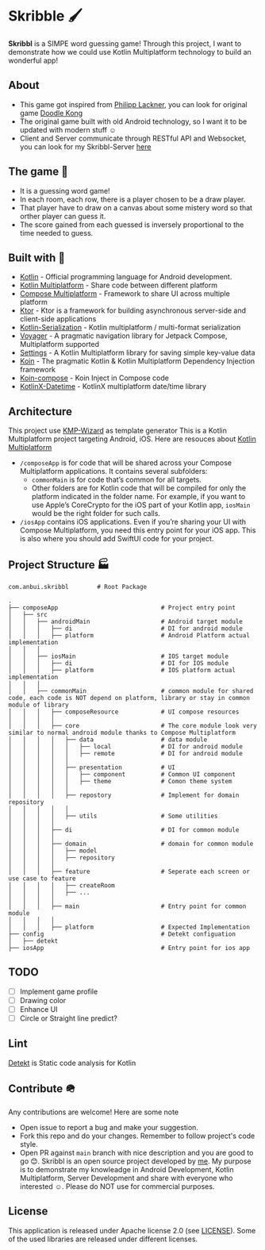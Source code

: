 # Skribble 🖌️

**Skribbl** is a SIMPE word guessing game! Through this project, I want to demonstrate how we could use Kotlin Multiplatform technology to build an wonderful app!

## About
- This game got inspired from [Philipp Lackner](https://www.youtube.com/@PhilippLackner), you can look for original game [Doodle Kong](https://www.youtube.com/watch?v=C-DYZopXH68)
- The original game built with old Android technology, so I want it to be updated with modern stuff ☺️
- Client and Server communicate through RESTful API and Websocket, you can look for my Skribbl-Server [here](https://github.com/AnBuiii/Skribbl-Server)

## The game 🎲
- It is a guessing word game!
- In each room, each row, there is a player chosen to be a draw player.
- That player have to draw on a canvas about some mistery word so that orther player can guess it.
- The score gained from each guessed is inversely proportional to the time needed to guess.

## Built with 🔨
- [Kotlin](https://kotlinlang.org/) - Official programming language for Android development.
- [Kotlin Multiplatform](https://kotlinlang.org/docs/multiplatform.html) - Share code between different platform
- [Compose Multiplatform](https://www.jetbrains.com/lp/compose-multiplatform/) - Framework to share UI across multiple platform
- [Ktor](https://ktor.io/) - Ktor is a framework for building asynchronous server-side and client-side applications
- [Kotlin-Serialization](https://github.com/Kotlin/kotlinx.serialization) - Kotlin multiplatform / multi-format serialization
- [Voyager](https://github.com/adrielcafe/voyager) - A pragmatic navigation library for Jetpack Compose, Multiplatform supported
- [Settings](https://github.com/russhwolf/multiplatform-settings) - A Kotlin Multiplatform library for saving simple key-value data
- [Koin](https://insert-koin.io) - The pragmatic Kotlin & Kotlin Multiplatform Dependency Injection framework
- [Koin-compose](https://insert-koin.io/docs/quickstart/android-compose/) - Koin Inject in Compose code
- [KotlinX-Datetime](https://github.com/Kotlin/kotlinx-datetime) - KotlinX multiplatform date/time library

## Architecture
This project use [KMP-Wizard](https://kmp.jetbrains.com/) as template generator
This is a Kotlin Multiplatform project targeting Android, iOS.
Here are resouces about [Kotlin Multiplatform](https://www.jetbrains.com/help/kotlin-multiplatform-dev/get-started.html)
* `/composeApp` is for code that will be shared across your Compose Multiplatform applications.
  It contains several subfolders:
  - `commonMain` is for code that’s common for all targets.
  - Other folders are for Kotlin code that will be compiled for only the platform indicated in the folder name.
    For example, if you want to use Apple’s CoreCrypto for the iOS part of your Kotlin app,
    `iosMain` would be the right folder for such calls.
* `/iosApp` contains iOS applications. Even if you’re sharing your UI with Compose Multiplatform, 
  you need this entry point for your iOS app. This is also where you should add SwiftUI code for your project.

## Project Structure 🏭
    com.anbui.skribbl        # Root Package
    
    .
	├── composeApp                             # Project entry point
	│   ├── src
 	│   │   ├── androidMain                    # Android target module
	│   │   │   ├── di                         # DI for android module
	│   │   │   ├── platform                   # Android Platform actual implementation
	│   │   │ 
 	│   │   ├── iosMain                        # IOS target module
	│   │   │   ├── di                         # DI for IOS module
	│   │   │   ├── platform                   # IOS platform actual implementation
	│   │   │
 	│   │   ├── commonMain                     # common module for shared code, each code is NOT depend on platform, library or stay in common module of library
	│   │   │   ├── composeResource            # UI compose resources
 	│   │   │   │   
	│   │   │   ├── core                       # The core module look very similar to normal android module thanks to Compose Multiplatform 
 	│   │   │   │   ├── data                   # data module 
 	│   │   │   │   │   ├── local              # DI for android module
 	│   │   │   │   │   ├── remote             # DI for android module
 	│   │   │   │   │
 	│   │   │   │   ├── presentation           # UI 
 	│   │   │   │   │   ├── component          # Common UI component
 	│   │   │   │   │   ├── theme              # Comon theme system
 	│   │   │   │   │
 	│   │   │   │   ├── repostory              # Implement for domain repository
 	│   │   │   │   │
 	│   │   │   │   ├── utils                  # Some utilities 
 	│   │   │   │   
	│   │   │   ├── di                         # DI for common module
 	│   │   │   │   
	│   │   │   ├── domain                     # domain for common module
 	│   │   │   │   ├── model               
 	│   │   │   │   ├── repository     
 	│   │   │   │ 
	│   │   │   ├── feature                    # Seperate each screen or use case to feature
 	│   │   │   │   ├── createRoom      
 	│   │   │   │   ├── ...  
 	│   │   │   │  
	│   │   │   ├── main                       # Entry point for common module
 	│   │   │   │ 
	│   │   │   ├── platform                   # Expected Implementation
 	├── config                                 # Detekt configuation
	│   ├── detekt
 	├── iosApp                                 # Entry point for ios app

## TODO
- [ ] Implement game profile
- [ ] Drawing color
- [ ] Enhance UI
- [ ] Circle or Straight line predict?

## Lint
[Detekt](https://github.com/detekt/detekt) is Static code analysis for Kotlin

## Contribute 🪖
Any contributions are welcome! Here are some note 
- Open issue to report a bug and make your suggestion.
- Fork this repo and do your changes. Remember to follow project's code style.
- Open PR against `main` branch with nice description and you are good to go 😊.
Skribbl is an open source project developed by [me](https://github.com/AnBuiii). My purpose is to demonstrate my knowleadge in Android Development, Kotlin Multiplatform, Server Development and share with everyone who interested ☺️. Please do NOT use for commercial purposes.

## License

This application is released under Apache license 2.0 (see [LICENSE](LICENSE)).
Some of the used libraries are released under different licenses.

